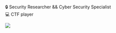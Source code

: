 🔒 Security Researcher && Cyber Security Specialist\
💻 CTF player
<p>
<img allign="right" src="https://github-readme-stats.vercel.app/api?username=e5t3hb4r47&count_private=true&show_icons=true&theme=blueberry"/>
</p>
<p>
  <script src="https://tryhackme.com/badge/1380358"></script>
 </p>
